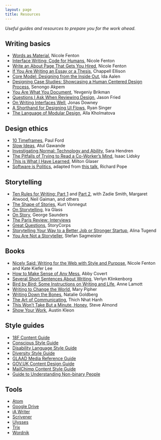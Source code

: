 ```yaml
---
layout: page
title: Resources
---
```


_Useful guides and resources to prepare you for the work ahead._

## Writing basics
* [Words as Material](http://nicolefenton.com/words-as-material/), Nicole Fenton
* [Interface Writing: Code for Humans](http://nicolefenton.com/interface-writing/), Nicole Fenton
* [Write an About Page That Gets You Hired](http://99u.com/articles/51669/how-to-write-about-me-section), Nicole Fenton
* [If You Are Writing an Essay or a Thesis](https://medium.com/@chappelltracker/if-you-are-writing-an-essay-or-a-thesis-7e6e0eaeedef#.mo9vm7mka), Chappell Ellison
* [Core Model: Designing from the Inside Out](http://alistapart.com/article/the-core-model-designing-inside-out-for-better-results), Ida Aalen
* [Designing Case Studies: Showcasing a Human Centered Design Process](https://www.smashingmagazine.com/2015/02/designing-case-studies-human-centered-design-process/), Senongo Akpem
* [You Are What You Document](http://www.ybrikman.com/writing/2014/05/05/you-are-what-you-document/), Yevgeniy Brikman
* [Questions I Ask When Reviewing Design](https://signalvnoise.com/posts/3024-questions-i-ask-when-reviewing-a-design), Jason Fried
* [On Writing Interfaces Well](https://signalvnoise.com/posts/3633-on-writing-interfaces-well), Jonas Downey
* [A Shorthand for Designing UI Flows](https://signalvnoise.com/posts/1926-a-shorthand-for-designing-ui-flows), Ryan Singer
* [The Language of Modular Design](http://alistapart.com/article/language-of-modular-design), Alla Kholmatova

## Design ethics
* [10 Timeframes](http://contentsmagazine.com/articles/10-timeframes/), Paul Ford
* [Slow Ideas](http://www.newyorker.com/magazine/2013/07/29/slow-ideas), Atul Gawande
* [Investigating Normal: Technology and Ability](https://vimeo.com/134764010), Sara Hendren
* [The Pitfalls of Trying to Read a Co-Worker’s Mind](https://www.nytimes.com/2016/12/29/business/the-pitfalls-of-trying-to-read-a-co-workers-mind.html), Isaac Lidsky
* [This is What I Have Learned](http://voiceconference.aiga.org/transcripts/presentations/milton_glaser.pdf), Milton Glaser
* [Software is Politics](https://www.fastcodesign.com/3066631/software-is-politics), adapted from [this talk](http://blog.memespring.co.uk/2016/11/23/oscon-2016/), Richard Pope

## Storytelling
* [Ten Rules for Writing: Part 1](https://www.theguardian.com/books/2010/feb/20/ten-rules-for-writing-fiction-part-one) and [Part 2](https://www.theguardian.com/books/2010/feb/20/10-rules-for-writing-fiction-part-two), with Zadie Smith, Margaret Atwood, Neil Gaiman, and others
* [The Shape of Stories](https://vimeo.com/53286941), Kurt Vonnegut
* [On Storytelling](https://www.youtube.com/watch?v=f6ezU57J8YI), Ira Glass
* [On Story](https://vimeo.com/143732791), George Saunders
* [The Paris Review: Interviews](https://www.theparisreview.org/interviews)
* [Great Questions](https://storycorps.org/participate/great-questions/), StoryCorps
* [Storytelling Your Way to a Better Job or Stronger Startup](https://www.nytimes.com/2014/12/13/your-money/storytelling-to-find-a-job-or-build-a-business.html?_r=0), Alina Tugend
* [You Are Not a Storyteller](https://vimeo.com/98368484), Stefan Sagmeister

## Books

* [Nicely Said: Writing for the Web with Style and Purpose](http://www.nicelysaid.co), Nicole Fenton and Kate Kiefer Lee
* [How to Make Sense of Any Mess](http://abbytheia.com/makesense/), Abby Covert
* [Several Short Sentences About Writing](http://www.penguinrandomhouse.com/books/93789/several-short-sentences-about-writing-by-verlyn-klinkenborg/9780307279415/), Verlyn Klinkenborg
* [Bird by Bird: Some Instructions on Writing and Life](http://www.worldcat.org/title/bird-by-bird-some-instructions-on-writing-and-life/oclc/32132867), Anne Lamott
* [Writing to Change the World](http://www.penguinrandomhouse.com/books/295019/writing-to-change-the-world-by-mary-pipher/9781594482533/), Mary Pipher
* [Writing Down the Bones](http://nataliegoldberg.com/books/writing-down-the-bones/), Natalie Goldberg
* [The Art of Communicating](https://www.harpercollins.com/9780062224675/the-art-of-communicating), Thich Nhat Hanh
* [This Won’t Take But a Minute, Honey](http://www.harvard.com/book/this_wont_take_but_a_minute_honey1), Steve Almond
* [Show Your Work](http://austinkleon.com/show-your-work/), Austin Kleon

## Style guides
* [18F Content Guide](https://pages.18f.gov/content-guide/)
* [Conscious Style Guide](http://consciousstyleguide.com/)
* [Disability Language Style Guide](http://ncdj.org/style-guide/)
* [Diversity Style Guide](http://www.diversitystyleguide.com)
* [GLAAD Media Reference Guide](http://www.glaad.org/reference)
* [GOV.UK Content Design Guide](https://www.gov.uk/guidance/content-design)
* [MailChimp Content Style Guide](http://styleguide.mailchimp.com)
* [Guide to Understanding Non-binary People](http://www.transmediawatch.org/Documents/non_binary.pdf)

## Tools
* [Atom](https://atom.io/)
* [Google Drive](https://www.google.com/drive/)
* [iA Writer](https://ia.net/writer/)
* [Scrivener](https://www.literatureandlatte.com/scrivener.php)
* [Ulysses](http://www.ulyssesapp.com/)
* [Trix](https://trix-editor.org)
* [Wordnik](http://www.transmediawatch.org/Documents/non_binary.pdf)
